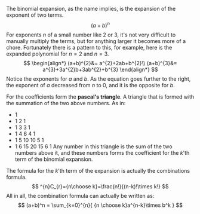 The binomial expansion, as the name implies, is the expansion of the exponent of two terms.
$$
(a+b)^n
$$
For exponents $n$ of a small number like $2$ or $3$, it's not very difficult to manually multiply the terms, but for anything larger it becomes more of a chore. Fortunately there is a pattern to this, for example, here is the expanded polynomial for $n = 2$ and $n = 3$.
$$
\begin{align*}
(a+b)^{2}&= a^{2}+2ab+b^{2}\\
(a+b)^{3}&= a^{3}+3a^{2}b+3ab^{2}+b^{3}
\end{align*}
$$
Notice the exponents for $a$ and $b$. As the equation goes further to the right, the exponent of $a$ decreased from $n$ to $0$, and it is the opposite for $b$.

For the coefficients form the **pascal's triangle**. A triangle that is formed with the summation of the two above numbers. As in:
* 1
* 1 2 1
* 1 3 3 1
* 1 4 6 4 1
* 1 5 10 10 5 1
* 1 6 15 20 15 6 1
Any number in this triangle is the sum of the two numbers above it, and these numbers forms the coefficient for the $k$'th term of the binomial expansion.

The formula for the $k$'th term of the expansion is actually the combinations formula.
$$
^{n}C_{r}={n\choose k}=\frac{n!}{(n-k)!\times k!}
$$
All in all, the combination formula can actually be written as:
$$
(a+b)^n = \sum_{k=0}^{n}{
 {n \choose k}a^{n-k}\times b^k
}
$$
